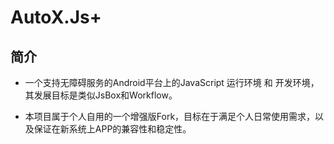 # AutoX.Js+

## 简介

* 一个支持无障碍服务的Android平台上的JavaScript 运行环境 和 开发环境，其发展目标是类似JsBox和Workflow。

* 本项目属于个人自用的一个增强版Fork，目标在于满足个人日常使用需求，以及保证在新系统上APP的兼容性和稳定性。




